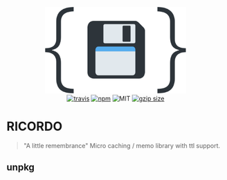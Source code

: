 <p align="center">
  <img src="https://raw.githubusercontent.com/lucagez/ricordo/master/ricordo.svg" height="200px" alt="ricordo logo" />
  <br>
  <a href="https://travis-ci.org/lucagez/ricordo"><img src="https://travis-ci.com/lucagez/ricordo.svg?branch=master" alt="travis"></a>
  <a href="https://www.npmjs.org/package/ricordo"><img src="https://img.shields.io/npm/v/ricordo.svg?style=flat" alt="npm"></a>
  <img src="https://img.shields.io/badge/license-MIT-f1c40f.svg" alt="MIT">
  <a href="https://unpkg.com/ricordo"><img src="https://img.badgesize.io/https://unpkg.com/ricordo/dist/ricordo.js?compression=gzip" alt="gzip size"></a>
</p>

# RICORDO

> "A little remembrance"
> Micro caching / memo library with ttl support.

## unpkg
<!-- https://unpkg.com/memore@0.9.0/dist/memore.umd.js -->